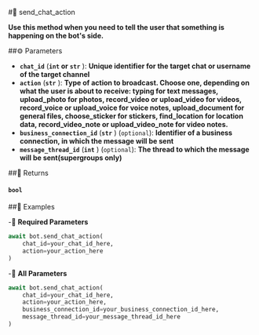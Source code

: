 #🔧 send_chat_action

**Use this method when you need to tell the user that something is happening on the bot's side.**

##⚙️ Parameters

- **`chat_id`** (**`int` or `str`** ): **Unique identifier for the target chat or username of the target channel**
- **`action`** (**`str`** ): **Type of action to broadcast. Choose one, depending on what the user is about
to receive: typing for text messages, upload_photo for photos, record_video or upload_video
for videos, record_voice or upload_voice for voice notes, upload_document for general files,
choose_sticker for stickers, find_location for location data, record_video_note or upload_video_note for video notes.**
- **`business_connection_id`** (**`str`** ) (`optional`): **Identifier of a business connection, in which the message will be sent**
- **`message_thread_id`** (**`int`** ) (`optional`): **The thread to which the message will be sent(supergroups only)**

##📲 Returns

#### `bool`

##📀 Examples

-🪫 **Required Parameters**

```python
await bot.send_chat_action(
    chat_id=your_chat_id_here,
    action=your_action_here
)
```

-🔋 **All Parameters**

```python
await bot.send_chat_action(
    chat_id=your_chat_id_here,
    action=your_action_here,
    business_connection_id=your_business_connection_id_here,
    message_thread_id=your_message_thread_id_here
)
```
